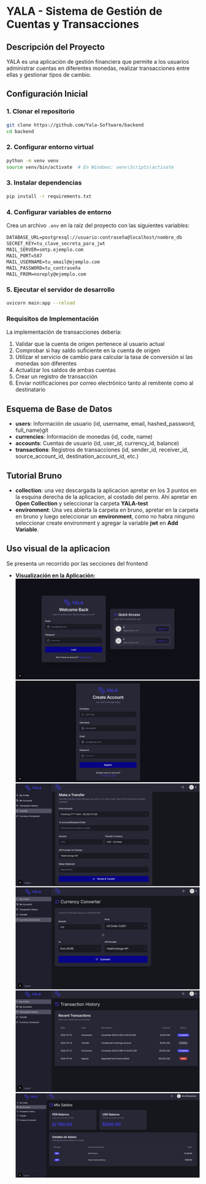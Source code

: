 # YALA - Sistema de Gestión de Cuentas y Transacciones

## Descripción del Proyecto
YALA es una aplicación de gestión financiera que permite a los usuarios administrar cuentas en diferentes monedas, realizar transacciones entre ellas y gestionar tipos de cambio.

## Configuración Inicial

### 1. Clonar el repositorio
```bash
git clone https://github.com/Yala-Software/backend
cd backend
```

### 2. Configurar entorno virtual
```bash
python -m venv venv
source venv/bin/activate  # En Windows: venv\Scripts\activate
```

### 3. Instalar dependencias
```bash
pip install -r requirements.txt
```

### 4. Configurar variables de entorno
Crea un archivo `.env` en la raíz del proyecto con las siguientes variables:
```
DATABASE_URL=postgresql://usuario:contraseña@localhost/nombre_db
SECRET_KEY=tu_clave_secreta_para_jwt
MAIL_SERVER=smtp.ejemplo.com
MAIL_PORT=587
MAIL_USERNAME=tu_email@ejemplo.com
MAIL_PASSWORD=tu_contraseña
MAIL_FROM=noreply@ejemplo.com
```

### 5. Ejecutar el servidor de desarrollo
```bash
uvicorn main:app --reload
```

### Requisitos de Implementación

La implementación de transacciones debería:

1. Validar que la cuenta de origen pertenece al usuario actual
2. Comprobar si hay saldo suficiente en la cuenta de origen
3. Utilizar el servicio de cambio para calcular la tasa de conversión si las monedas son diferentes
4. Actualizar los saldos de ambas cuentas
5. Crear un registro de transacción
6. Enviar notificaciones por correo electrónico tanto al remitente como al destinatario

## Esquema de Base de Datos

- **users**: Información de usuario (id, username, email, hashed_password, full_name)git
- **currencies**: Información de monedas (id, code, name)
- **accounts**: Cuentas de usuario (id, user_id, currency_id, balance)
- **transactions**: Registros de transacciones (id, sender_id, receiver_id, source_account_id, destination_account_id, etc.)

## Tutorial Bruno

- **collection**: una vez descargada la aplicacion apretar en los 3 puntos en la esquina derecha de la aplicacion, al costado del perro. Ahi apretar en **Open Collection** y seleccionar la carpeta **YALA-test**
- **environment**: Una ves abierta la carpeta en bruno, apretar en la carpeta en bruno y luego seleccionar un **environment**, como no habra ninguno seleccionar create environment y agregar la variable **jwt** en **Add Variable**.


## Uso visual de la aplicacion

Se presenta un recorrido por las secciones del frontend

* **Visualización en la Aplicación:**
![Uso de la aplicacion](./images/01.png)
![Uso de la aplicacion](./images/02.png)
![Uso de la aplicacion](./images/03.png)
![Uso de la aplicacion](./images/04.png)
![Uso de la aplicacion](./images/05.png)
![Uso de la aplicacion](./images/06.png)
